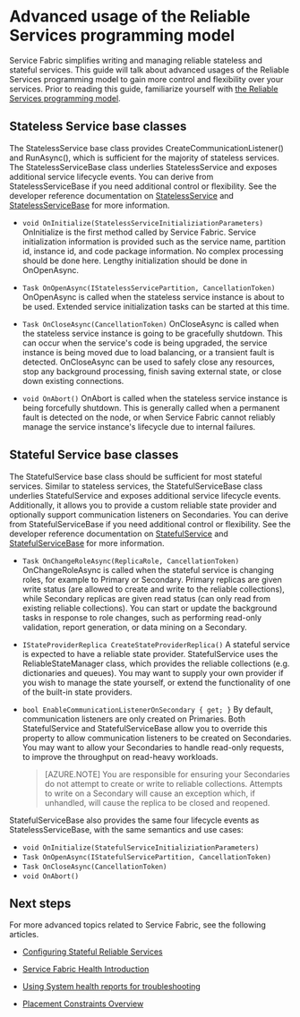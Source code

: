 <properties
   pageTitle="Advanced Usage of Reliable Services Programming Model"
   description="Learn about advanced usage of Service Fabric's Reliable Service programming model for added flexibility in your services."
   services="Service-Fabric"
   documentationCenter=".net"
   authors="jessebenson"
   manager="timlt"
   editor="masnider"/>

<tags
	ms.service="Service-Fabric"
	ms.date="08/26/2015"
	wacn.date=""/>

# Advanced usage of the Reliable Services programming model
Service Fabric simplifies writing and managing reliable stateless and stateful services. This guide will talk about advanced usages of the Reliable Services programming model to gain more control and flexibility over your services. Prior to reading this guide, familiarize yourself with [the Reliable Services programming model](/documentation/articles/service-fabric-reliable-services-introduction).

## Stateless Service base classes
The StatelessService base class provides CreateCommunicationListener() and RunAsync(), which is sufficient for the majority of stateless services. The StatelessServiceBase class underlies StatelessService and exposes additional service lifecycle events. You can derive from StatelessServiceBase if you need additional control or flexibility. See the developer reference documentation on [StatelessService](https://msdn.microsoft.com/zh-cn/library/azure/microsoft.servicefabric.services.statelessservice.aspx) and [StatelessServiceBase](https://msdn.microsoft.com/zh-cn/library/azure/microsoft.servicefabric.services.statelessservicebase.aspx) for more information.

- `void OnInitialize(StatelessServiceInitializiationParameters)`
    OnInitialize is the first method called by Service Fabric. Service initialization information is provided such as the service name, partition id, instance id, and code package information. No complex processing should be done here. Lengthy initialization should be done in OnOpenAsync.

- `Task OnOpenAsync(IStatelessServicePartition, CancellationToken)`
    OnOpenAsync is called when the stateless service instance is about to be used. Extended service initialization tasks can be started at this time.

- `Task OnCloseAsync(CancellationToken)`
    OnCloseAsync is called when the stateless service instance is going to be gracefully shutdown. This can occur when the service's code is being upgraded, the service instance is being moved due to load balancing, or a transient fault is detected. OnCloseAsync can be used to safely close any resources, stop any background processing, finish saving external state, or close down existing connections.

- `void OnAbort()`
    OnAbort is called when the stateless service instance is being forcefully shutdown. This is generally called when a permanent fault is detected on the node, or when Service Fabric cannot reliably manage the service instance's lifecycle due to internal failures.

## Stateful Service base classes
The StatefulService base class should be sufficient for most stateful services. Similar to stateless services, the StatefulServiceBase class underlies StatefulService and exposes additional service lifecycle events. Additionally, it allows you to provide a custom reliable state provider and optionally support communication listeners on Secondaries. You can derive from StatefulServiceBase if you need additional control or flexibility. See the developer reference documentation on [StatefulService](https://msdn.microsoft.com/zh-cn/library/azure/microsoft.servicefabric.services.statefulservice.aspx) and [StatefulServiceBase](https://msdn.microsoft.com/zh-cn/library/azure/microsoft.servicefabric.services.statefulservicebase.aspx) for more information.

- `Task OnChangeRoleAsync(ReplicaRole, CancellationToken)`
    OnChangeRoleAsync is called when the stateful service is changing roles, for example to Primary or Secondary. Primary replicas are given write status (are allowed to create and write to the reliable collections), while Secondary replicas are given read status (can only read from existing reliable collections). You can start or update the background tasks in response to role changes, such as performing read-only validation, report generation, or data mining on a Secondary.

- `IStateProviderReplica CreateStateProviderReplica()`
    A stateful service is expected to have a reliable state provider. StatefulService uses the ReliableStateManager class, which provides the reliable collections (e.g. dictionaries and queues). You may want to supply your own provider if you wish to manage the state yourself, or extend the functionality of one of the built-in state providers.

- `bool EnableCommunicationListenerOnSecondary { get; }`
    By default, communication listeners are only created on Primaries. Both StatefulService and StatefulServiceBase allow you to override this property to allow communication listeners to be created on Secondaries. You may want to allow your Secondaries to handle read-only requests, to improve the throughput on read-heavy workloads.

    > [AZURE.NOTE] You are responsible for ensuring your Secondaries do not attempt to create or write to reliable collections.  Attempts to write on a Secondary will cause an exception which, if unhandled, will cause the replica to be closed and reopened.

StatefulServiceBase also provides the same four lifecycle events as StatelessServiceBase, with the same semantics and use cases:

- `void OnInitialize(StatefulServiceInitializiationParameters)`
- `Task OnOpenAsync(IStatefulServicePartition, CancellationToken)`
- `Task OnCloseAsync(CancellationToken)`
- `void OnAbort()`

## Next steps
For more advanced topics related to Service Fabric, see the following articles.

- [Configuring Stateful Reliable Services](/documentation/articles/service-fabric-reliable-services-configuration)

- [Service Fabric Health Introduction](/documentation/articles/service-fabric-health-introduction)

- [Using System health reports for troubleshooting](/documentation/articles/service-fabric-understand-and-troubleshoot-with-system-health-reports)

- [Placement Constraints Overview](/documentation/articles/service-fabric-placement-constraint)
